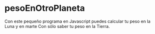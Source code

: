 # pesoEnOtroPlaneta

Con este pequeño programa en Javascript puedes calcular tu peso en la Luna y en marte
Con sólo saber tu peso en la Tierra.
